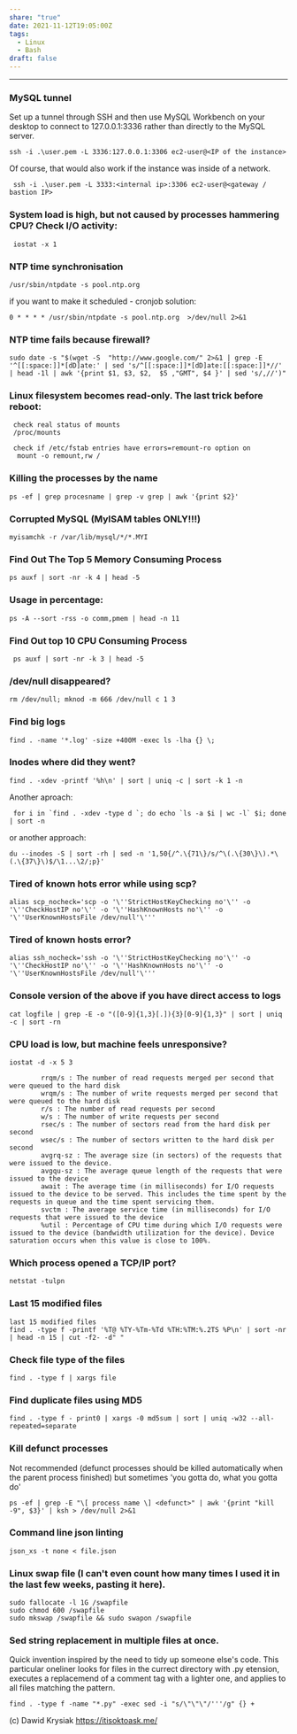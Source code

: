 ```yaml
---
share: "true"
date: 2021-11-12T19:05:00Z
tags:
  - Linux
  - Bash
draft: false
---
```


---

### MySQL tunnel
Set up a tunnel through SSH and then use MySQL Workbench on your desktop to connect to 127.0.0.1:3336 rather than directly to the MySQL server.

```
ssh -i .\user.pem -L 3336:127.0.0.1:3306 ec2-user@<IP of the instance>

```
Of course, that would also work if the instance was inside of a network.

```
 ssh -i .\user.pem -L 3333:<internal ip>:3306 ec2-user@<gateway / bastion IP>
```

### System load is high, but not caused by processes hammering CPU? Check I/O activity:

```
 iostat -x 1
```

### NTP time synchronisation
```
/usr/sbin/ntpdate -s pool.ntp.org
```
if you want to make it scheduled - cronjob solution:
```
0 * * * * /usr/sbin/ntpdate -s pool.ntp.org  >/dev/null 2>&1
```

### NTP time fails because firewall?

```
sudo date -s "$(wget -S  "http://www.google.com/" 2>&1 | grep -E '^[[:space:]]*[dD]ate:' | sed 's/^[[:space:]]*[dD]ate:[[:space:]]*//' | head -1l | awk '{print $1, $3, $2,  $5 ,"GMT", $4 }' | sed 's/,//')"
```

### Linux filesystem becomes read-only. The last trick before reboot:
```
 check real status of mounts
 /proc/mounts
 
 check if /etc/fstab entries have errors=remount-ro option on
  mount -o remount,rw /
```

###  Killing the processes by the name

```
ps -ef | grep procesname | grep -v grep | awk '{print $2}'
```

### Corrupted MySQL (MyISAM tables ONLY!!!)

```
myisamchk -r /var/lib/mysql/*/*.MYI
```

### Find Out The Top 5 Memory Consuming Process
```
ps auxf | sort -nr -k 4 | head -5
```
### Usage in percentage:
```
ps -A --sort -rss -o comm,pmem | head -n 11
```
### Find Out top 10 CPU Consuming Process
```
 ps auxf | sort -nr -k 3 | head -5
```

### /dev/null disappeared?
```
rm /dev/null; mknod -m 666 /dev/null c 1 3
```

### Find big logs
```
find . -name '*.log' -size +400M -exec ls -lha {} \;
```

### Inodes where did they went?

```
find . -xdev -printf '%h\n' | sort | uniq -c | sort -k 1 -n
```
Another aproach:
```
 for i in `find . -xdev -type d `; do echo `ls -a $i | wc -l` $i; done | sort -n
```
or another approach:
```
du --inodes -S | sort -rh | sed -n '1,50{/^.\{71\}/s/^\(.\{30\}\).*\(.\{37\}\)$/\1...\2/;p}'
```
### Tired of known hots error while using scp?
```
alias scp_nocheck='scp -o '\''StrictHostKeyChecking no'\'' -o '\''CheckHostIP no'\'' -o '\''HashKnownHosts no'\'' -o '\''UserKnownHostsFile /dev/null'\'''
```
### Tired of known hosts error?
```
alias ssh_nocheck='ssh -o '\''StrictHostKeyChecking no'\'' -o '\''CheckHostIP no'\'' -o '\''HashKnownHosts no'\'' -o '\''UserKnownHostsFile /dev/null'\'''
```

### Console version of the above if you have direct access to logs

```
cat logfile | grep -E -o "([0-9]{1,3}[.]){3}[0-9]{1,3}" | sort | uniq -c | sort -rn
```

### CPU load is low, but machine feels unresponsive?

```
iostat -d -x 5 3

        rrqm/s : The number of read requests merged per second that were queued to the hard disk
        wrqm/s : The number of write requests merged per second that were queued to the hard disk
        r/s : The number of read requests per second
        w/s : The number of write requests per second
        rsec/s : The number of sectors read from the hard disk per second
        wsec/s : The number of sectors written to the hard disk per second
        avgrq-sz : The average size (in sectors) of the requests that were issued to the device.
        avgqu-sz : The average queue length of the requests that were issued to the device
        await : The average time (in milliseconds) for I/O requests issued to the device to be served. This includes the time spent by the requests in queue and the time spent servicing them.
        svctm : The average service time (in milliseconds) for I/O requests that were issued to the device
        %util : Percentage of CPU time during which I/O requests were issued to the device (bandwidth utilization for the device). Device saturation occurs when this value is close to 100%.

```
### Which process opened a TCP/IP port?

```
netstat -tulpn
```

### Last 15 modified files

```
last 15 modified files
find . -type f -printf '%T@ %TY-%Tm-%Td %TH:%TM:%.2TS %P\n' | sort -nr | head -n 15 | cut -f2- -d" "
```
### Check file type of the files
```
find . -type f | xargs file
```
### Find duplicate files using MD5
```
find . -type f - print0 | xargs -0 md5sum | sort | uniq -w32 --all-repeated=separate
```
### Kill defunct processes
Not recommended (defunct processes should be killed automatically when the parent process finished) but sometimes 'you gotta do, what you gotta do'
```
ps -ef | grep -E "\[ process name \] <defunct>" | awk '{print "kill -9", $3}' | ksh > /dev/null 2>&1
```
### Command line json linting
```
json_xs -t none < file.json
```
### Linux swap file (I can't even count how many times I used it in the last few weeks, pasting it here).

```
sudo fallocate -l 1G /swapfile
sudo chmod 600 /swapfile
sudo mkswap /swapfile && sudo swapon /swapfile
```

### Sed string replacement in multiple files at once.
Quick invention inspired by the need to tidy up someone else's code. This particular oneliner looks for files in the currect directory with .py etension, executes a replacemend of a comment tag with a lighter one, and applies to all files matching the pattern.

```
find . -type f -name "*.py" -exec sed -i "s/\"\"\"/'''/g" {} +
```



(c) Dawid Krysiak https://itisoktoask.me/ 